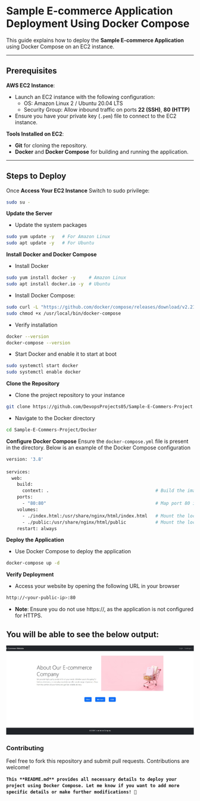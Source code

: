 # Sample E-commerce Application Deployment Using Docker Compose

This guide explains how to deploy the **Sample E-commerce Application** using Docker Compose on an EC2 instance.

---

## Prerequisites

  **AWS EC2 Instance**:
   - Launch an EC2 instance with the following configuration:
     - OS: Amazon Linux 2 / Ubuntu 20.04 LTS
     - Security Group: Allow inbound traffic on ports **22 (SSH)**, **80 (HTTP)**
   - Ensure you have your private key (`.pem`) file to connect to the EC2 instance.

  **Tools Installed on EC2**:
   - **Git** for cloning the repository.
   - **Docker** and **Docker Compose** for building and running the application.

---

## Steps to Deploy
Once **Access Your EC2 Instance** Switch to sudo privilege:
```bash
sudo su -
```
**Update the Server**
- Update the system packages
```bash
sudo yum update -y   # For Amazon Linux
sudo apt update -y   # For Ubuntu
```
**Install Docker and Docker Compose**
- Install Docker
```bash
sudo yum install docker -y     # Amazon Linux
sudo apt install docker.io -y  # Ubuntu
```
- Install Docker Compose:
```bash
sudo curl -L "https://github.com/docker/compose/releases/download/v2.21.0/docker-compose-$(uname -s)-$(uname -m)" -o /usr/local/bin/docker-compose
sudo chmod +x /usr/local/bin/docker-compose
```
- Verify installation
```bash
docker --version
docker-compose --version
```
- Start Docker and enable it to start at boot
```bash
sudo systemctl start docker
sudo systemctl enable docker
```
**Clone the Repository**
- Clone the project repository to your instance
```bash
git clone https://github.com/DevopsProjects05/Sample-E-Commers-Project.git
```
- Navigate to the Docker directory
```bash
cd Sample-E-Commers-Project/Docker
```
**Configure Docker Compose**
Ensure the `docker-compose.yml` file is present in the directory. Below is an example of the Docker Compose configuration
```bash
version: '3.8'

services:
  web:
    build:
      context: .                                        # Build the image from the Dockerfile in the current directory
    ports:
      - "80:80"                                         # Map port 80 in the container to port 8080 on the host
    volumes:
      - ./index.html:/usr/share/nginx/html/index.html   # Mount the local index.html file to NGINX's web root
      - ./public:/usr/share/nginx/html/public           # Mount the local public folder to Nginx public folder
    restart: always
```

**Deploy the Application**
- Use Docker Compose to deploy the application
```bash
docker-compose up -d
```
**Verify Deployment**
- Access your website by opening the following URL in your browser
```bash
http://<your-public-ip>:80
```
- **Note**: Ensure you do not use https://, as the application is not configured for HTTPS.

## You will be able to see the below output:
![](/Docker-Compose/Webpage.jpg)

### Contributing
Feel free to fork this repository and submit pull requests. Contributions are welcome!

**`This **README.md** provides all necessary details to deploy your project using Docker Compose. Let me know if you want to add more specific details or make further modifications! 🚀`**


